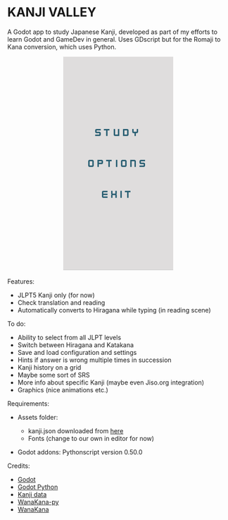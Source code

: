 # KANJI VALLEY

A Godot app to study Japanese Kanji, developed as part of my efforts to learn Godot and GameDev in general. Uses GDscript but for the Romaji to Kana conversion, which uses Python.

<p align="center">
<img src="img/KanjiValley_screengrab.gif" width="250"/>
</p>

Features:

- JLPT5 Kanji only (for now)
- Check translation and reading
- Automatically converts to Hiragana while typing (in reading scene)

To do:

- Ability to select from all JLPT levels
- Switch between Hiragana and Katakana
- Save and load configuration and settings
- Hints if answer is wrong multiple times in succession
- Kanji history on a grid
- Maybe some sort of SRS
- More info about specific Kanji (maybe even Jiso.org integration)
- Graphics (nice animations etc.)

Requirements:  

- Assets folder:

    - kanji.json downloaded from [here](https://github.com/davidluzgouveia/kanji-data) 
    - Fonts (change to our own in editor for now)

- Godot addons: Pythonscript version 0.50.0

Credits:

- [Godot](https://godotengine.org/)
- [Godot Python](https://github.com/touilleMan/godot-python)
- [Kanji data](https://github.com/davidluzgouveia/kanji-data)
- [WanaKana-py](https://github.com/Starwort/wanakana-py)
- [WanaKana](https://github.com/WaniKani/WanaKana)
